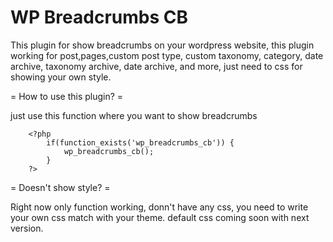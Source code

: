 # WP Breadcrumbs CB
This plugin for show breadcrumbs on your wordpress website, this plugin working for post,pages,custom post type, custom taxonomy, category, date archive, taxonomy archive, date archive, and more, just need to css for showing your own style.


= How to use this plugin? =

just use this function where you want to show breadcrumbs
```
	<?php 
		if(function_exists('wp_breadcrumbs_cb')) {
			wp_breadcrumbs_cb();
		}
	?>
```
= Doesn't show style? =

Right now only function working, donn't have any css, you need to write your own css match with your theme.
default css coming soon with next version.
